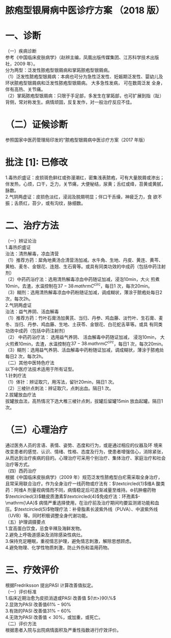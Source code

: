 # 脓疱型银屑病中医诊疗方案 （2018 版）  
# 一、诊断  
（一）疾病诊断  
参考《中国临床皮肤病学》（赵辨主编，凤凰出版传媒集团、江苏科学技术出版社，2009 年）。  
分为两型：泛发性脓疱型银屑病和掌跖脓疱型银屑病。  
（1）泛发性脓疱型银屑病：本病也可分为急性泛发性、妊娠期泛发性、婴幼儿及环状脓疱型银屑病和泛发性脓疱型银屑病。 大多急性发病， 可在数周泛发 全身，伴有高热、关节痛。  
（2）掌跖脓疱型银屑病：只限于手足部，多发生在掌跖部，也可扩展到指（趾）背侧，常对称发生。病情顽固，反复发作，对一般治疗反应不佳。  
# （二）证候诊断  
参照国家中医药管理局印发的“脓疱型银屑病中医诊疗方案（2017 年版）  
# 批注  [1]:  已修改  
1.毒热炽盛证：皮损斑色鲜红或弥漫潮红，密集浅表脓疱，可有大量脱屑或渗出；伴发热，心烦，口干，乏力，关节痛，大便秘结，尿黄；舌红或绛，苔黄或黄腻，脉数。  
2.气阴两虚证：皮损色淡红，浸润及脱屑明显；伴口干舌燥，神疲乏力，食 欲不振；舌质红，苔少，或有沟纹，脉细数。  
# 二、治疗方法  
（一）辨证论治  
1.毒热炽盛证  
治法：清热解毒，凉血清营  
（1）推荐方药：犀角地黄汤合清营汤加减。水牛角、生地、丹皮、黄连、黄芩、黄柏、麦冬、金银花、连翘、生石膏等。或具有同类功效的中成药（包括中药注射剂）  
（2）中药药浴疗法：选用清热解毒凉血中药随证加减，浸泡10min，大火 煎煮10min，去渣，水温控制在$37{-}38\,mathrm{C}^{circ}$，每日1 次，每次20min。  
（3）糊剂：选用清热解毒凉血中药粉随证加减，调成糊状，薄涂于脓疱处每日2 次，每次$\mathrm{2h}$。  
2.气阴两虚证  
治法：益气养阴、活血解毒  
（1）推荐方药：竹叶石膏汤加黄芪、当归、丹参、鸡血藤、淡竹叶、生石膏、麦冬、当归、丹参、鸡血藤、生地、土茯苓、金银花、白花蛇舌草等。或具 有同类功效中成药（包括中药注射剂）  
（2） 中药药浴疗法： 选用益气养阴、 活血解毒中药随证加减， 浸泡10min， 大火煎煮10min，去渣，水温控制在$37{-}38\,mathrm{C}^{circ}$，每日1 次，每次20min。  
（3）糊剂：选用益气养阴、活血解毒中药粉随证加减，调成糊状，薄涂于脓疱处每日2 次，每次2h。  
（二）其他中医特色疗法  
以下中医疗法技术适用于所有证型。  
1.针刺疗法  
（1）体针：辨证取穴，用泻法，留针20min，隔日1 次。  
（2）三棱针点刺法：辨证取穴，点刺出血。隔日1 次。  
2.拔罐放血疗法  
拔罐放血法，高热情况下选大椎三棱针点刺，拔罐后留罐15min 放血起罐。隔日1 次。  
# （三）心理治疗  
通过医务人员的言语、表情、姿势、态度和行为，或是通过相应的仪器及环 境来改变患者的感觉、认识、情绪、性格、态度及行为，使患者增强信心，消除紧张，从而达到治疗疾病的目的。心理治疗可采用个别治疗、集体治疗、家庭治疗和社会治疗等方式。  
（四）西药治疗  
根据《中国临床皮肤病学》（2009 年）规范泛发性脓疱型白疕需采取全身治疗，且常采用联合治疗。作为全身治疗一线药物或疗法有：$\textcircled{1}$维A 酸类药：阿维A 剂量视病情而不同，病情稳定后可逐渐减量至维持。$\circledcirc$抗肿瘤药物$\textcircled{3}$糖皮质激素$\textcircled{4}$免疫疗法：环孢素$-\mathrm{\AA}$ 病情严重选择使用，在治疗前及治疗期间均要监测肾功能和血压。$\textcircled{5}$物理疗法：补骨脂素长波紫外线（PUVA）、中波紫外线（UVB）等。同时积极调整全身代谢功能。  
（五）护理调摄要点  
1.宜高蛋白饮食，忌食辛辣及海鲜发物。  
2.避免上呼吸道感染及消除感染性病灶。  
3.保持充足睡眠，重视情志护理，避免情志刺激，解除思想顾虑。  
4.避免物理、化学性物质刺激，防止外伤和滥用药物。  
# 三、疗效评价  
根据Fredriksson 提出PASI 计算改善值拟定。  
（一）评价标准  
1.临床近期治愈为皮损消退或PASI 改善值 ${\tt>}90\%$  
2.显效为PASI 改善值$61\%-90\%$  
3.有效的PASI 改善值$31\%{-}60\%$  
4.无效为PASI 改善值${<}30\%$，或加重，或死亡。  
（二）评价方法  
根据患者入院与出院病情面积及严重性指数进行疗效评价。  

